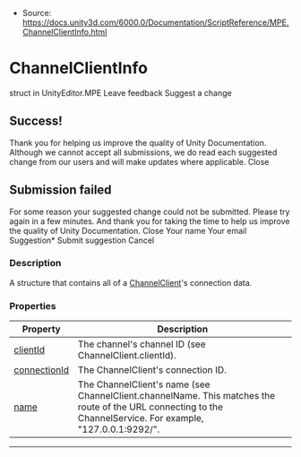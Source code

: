 * Source: https://docs.unity3d.com/6000.0/Documentation/ScriptReference/MPE.ChannelClientInfo.html

# ChannelClientInfo
struct in UnityEditor.MPE
Leave feedback
Suggest a change
## Success!
Thank you for helping us improve the quality of Unity Documentation. Although we cannot accept all submissions, we do read each suggested change from our users and will make updates where applicable.
Close
## Submission failed
For some reason your suggested change could not be submitted. Please <a>try again</a> in a few minutes. And thank you for taking the time to help us improve the quality of Unity Documentation.
Close
Your name Your email Suggestion* Submit suggestion
Cancel
### Description
A structure that contains all of a [ChannelClient](https://docs.unity3d.com/6000.0/Documentation/ScriptReference/MPE.ChannelClient.html)'s connection data.
### Properties
Property | Description  
---|---  
[clientId](https://docs.unity3d.com/6000.0/Documentation/ScriptReference/MPE.ChannelClientInfo-clientId.html) | The channel's channel ID (see ChannelClient.clientId).  
[connectionId](https://docs.unity3d.com/6000.0/Documentation/ScriptReference/MPE.ChannelClientInfo-connectionId.html) | The ChannelClient's connection ID.  
[name](https://docs.unity3d.com/6000.0/Documentation/ScriptReference/MPE.ChannelClientInfo-name.html) | The ChannelClient's name (see ChannelClient.channelName. This matches the route of the URL connecting to the ChannelService. For example, "127.0.0.1:9292/<channelName>".  
* * *
